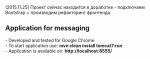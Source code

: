 (2015.11.25) Проект сейчас находится в доработке - подключаем Bootstrap + производим рефакторинг фронтенда.

<H2>Application for messaging</H2>
- Developed and tested for Google Chrome <br>
- To start application use: <b>mvn clean install tomcat7:run</b><br>
- Application is available on: <b>http://localhost:8555/</b>
